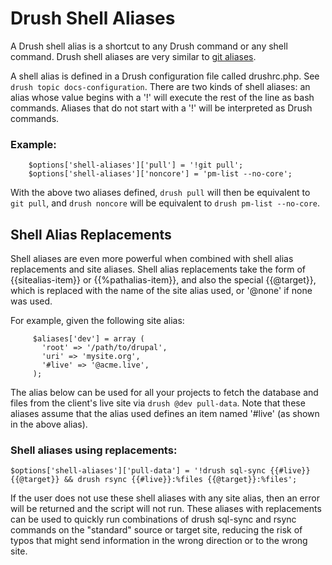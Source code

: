 Drush Shell Aliases
===================

A Drush shell alias is a shortcut to any Drush command or any shell command. Drush shell aliases are very similar to [git aliases](https://git.wiki.kernel.org/index.php/Aliases\#Advanced).

A shell alias is defined in a Drush configuration file called drushrc.php. See `drush topic docs-configuration`. There are two kinds of shell aliases: an alias whose value begins with a '!' will execute the rest of the line as bash commands. Aliases that do not start with a '!' will be interpreted as Drush commands.

### Example:

        $options['shell-aliases']['pull'] = '!git pull';
        $options['shell-aliases']['noncore'] = 'pm-list --no-core';

With the above two aliases defined, `drush pull` will then be equivalent to `git pull`, and `drush noncore` will be equivalent to `drush pm-list --no-core`.

Shell Alias Replacements
------------------------

Shell aliases are even more powerful when combined with shell alias replacements and site aliases. Shell alias replacements take the form of {{sitealias-item}} or {{%pathalias-item}}, and also the special {{@target}}, which is replaced with the name of the site alias used, or '@none' if none was used.

For example, given the following site alias:

         $aliases['dev'] = array (
           'root' => '/path/to/drupal',
           'uri' => 'mysite.org',
           '#live' => '@acme.live',
         );

The alias below can be used for all your projects to fetch the database and files from the client's live site via `drush @dev pull-data`. Note that these aliases assume that the alias used defines an item named '\#live' (as shown in the above alias).

### Shell aliases using replacements:

`$options['shell-aliases']['pull-data'] = '!drush sql-sync {{#live}} {{@target}} && drush rsync {{#live}}:%files {{@target}}:%files';`

If the user does not use these shell aliases with any site alias, then an error will be returned and the script will not run. These aliases with replacements can be used to quickly run combinations of drush sql-sync and rsync commands on the "standard" source or target site, reducing the risk of typos that might send information in the wrong direction or to the wrong site.

